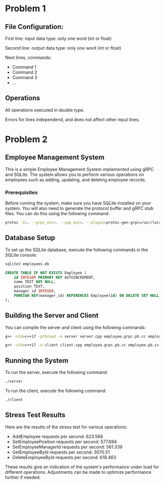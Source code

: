 # Problem 1

## File Configuration:

First line: input data type: only one word (int or float)

Second line: output data type: only one word (int or float)

Next lines, commands:
- Command 1
- Command 2
- Command 3
- ...

## Operations

All operations executed in double type.

Errors for lines independend, and does not affect other input lines.


# Problem 2

## Employee Management System

This is a simple Employee Management System implemented using gRPC and SQLite. The system allows you to perform various operations on employees such as adding, updating, and deleting employee records.

### Prerequisites

Before running the system, make sure you have SQLite installed on your system. You will also need to generate the protocol buffer and gRPC stub files. You can do this using the following command:

```bash
protoc -I=. --grpc_out=. --cpp_out=. --plugin=protoc-gen-grpc=/usr/local/bin/grpc_cpp_plugin employee.proto
```

## Database Setup

To set up the SQLite database, execute the following commands in the SQLite console:

```bash
sqlite3 employees.db
```
```sql
CREATE TABLE IF NOT EXISTS Employee (
    id INTEGER PRIMARY KEY AUTOINCREMENT,
    name TEXT NOT NULL,
    position TEXT,
    manager_id INTEGER,
    FOREIGN KEY(manager_id) REFERENCES Employee(id) ON DELETE SET NULL
);
```

## Building the Server and Client

You can compile the server and client using the following commands:

```bash
g++ -std=c++17 -pthread -o server server.cpp employee.grpc.pb.cc employee.pb.cc `pkg-config --cflags --libs protobuf grpc++` -lsqlite3
```
```bash
g++ -std=c++17 -o client client.cpp employee.grpc.pb.cc employee.pb.cc `pkg-config --cflags --libs protobuf grpc++` -lsqlite3
```

## Running the System

To run the server, execute the following command:

```bash
./server
```

To run the client, execute the following command:

```bash
./client
```

## Stress Test Results

Here are the results of the stress test for various operations:

- AddEmployee requests per second: 623.568
- SetEmployeePosition requests per second: 577.694
- SetEmployeeManagerId requests per second: 561.339
- GetEmployeeById requests per second: 3070.51
- DeleteEmployeeById requests per second: 618.463


These results give an indication of the system's performance under load for different operations. Adjustments can be made to optimize performance further if needed.
